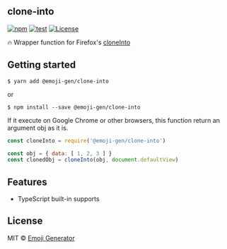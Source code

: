 clone-into
----------

[![npm](https://img.shields.io/npm/v/@emoji-gen/clone-into.svg?maxAge=2592000)](https://www.npmjs.org/package/@emoji-gen/clone-into)
[![test](https://github.com/emoji-gen/clone-into/actions/workflows/build.yml/badge.svg?branch=main)](https://github.com/emoji-gen/clone-into/actions/workflows/build.yml)
[![License](https://img.shields.io/github/license/emoji-gen/clone-into.svg)](LICENSE)

:fire: Wrapper function for Firefox's [cloneInto](https://developer.mozilla.org/en-US/docs/Mozilla/Tech/XPCOM/Language_Bindings/Components.utils.cloneInto)

## Getting started

```
$ yarn add @emoji-gen/clone-into
```

or

```
$ npm install --save @emoji-gen/clone-into
```

If it execute on Google Chrome or other browsers, this function return an argument obj as it is.

```js
const cloneInto = require('@emoji-gen/clone-into')

const obj = { data: [ 1, 2, 3 ] }
const clonedObj = cloneInto(obj, document.defaultView)
```

## Features

- TypeScript built-in supports

## License
MIT &copy; [Emoji Generator](https://emoji-gen.ninja/)
